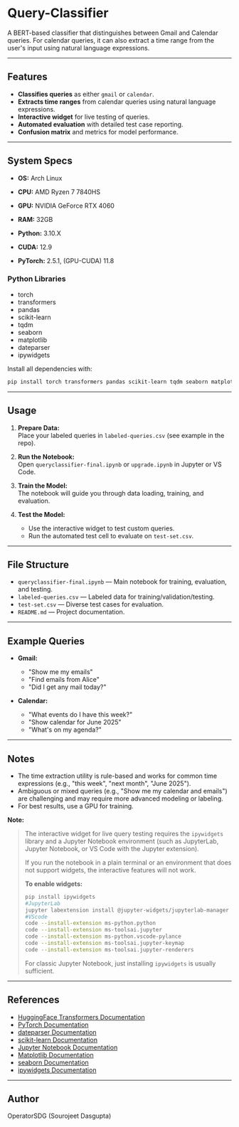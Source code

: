 # Query-Classifier

A BERT-based classifier that distinguishes between Gmail and Calendar queries. For calendar queries, it can also extract a time range from the user's input using natural language expressions.

---

## Features

- **Classifies queries** as either `gmail` or `calendar`.
- **Extracts time ranges** from calendar queries using natural language expressions.
- **Interactive widget** for live testing of queries.
- **Automated evaluation** with detailed test case reporting.
- **Confusion matrix** and metrics for model performance.

---

## System Specs

- **OS:** Arch Linux
- **CPU:** AMD Ryzen 7 7840HS 
- **GPU:** NVIDIA GeForce RTX 4060
- **RAM:** 32GB

- **Python:** 3.10.X
- **CUDA:** 12.9
- **PyTorch:** 2.5.1, (GPU-CUDA) 11.8

### Python Libraries

- torch
- transformers
- pandas
- scikit-learn
- tqdm
- seaborn
- matplotlib
- dateparser
- ipywidgets

Install all dependencies with:

```bash
pip install torch transformers pandas scikit-learn tqdm seaborn matplotlib dateparser ipywidgets
```

---

## Usage

1. **Prepare Data:**  
   Place your labeled queries in `labeled-queries.csv` (see example in the repo).

2. **Run the Notebook:**  
   Open `queryclassifier-final.ipynb` or `upgrade.ipynb` in Jupyter or VS Code.

3. **Train the Model:**  
   The notebook will guide you through data loading, training, and evaluation.

4. **Test the Model:**  
   - Use the interactive widget to test custom queries.
   - Run the automated test cell to evaluate on `test-set.csv`.

---

## File Structure

- `queryclassifier-final.ipynb` — Main notebook for training, evaluation, and testing.
- `labeled-queries.csv` — Labeled data for training/validation/testing.
- `test-set.csv` — Diverse test cases for evaluation.
- `README.md` — Project documentation.

---

## Example Queries

- **Gmail:**  
  - "Show me my emails"
  - "Find emails from Alice"
  - "Did I get any mail today?"

- **Calendar:**  
  - "What events do I have this week?"
  - "Show calendar for June 2025"
  - "What's on my agenda?"

---

## Notes

- The time extraction utility is rule-based and works for common time expressions (e.g., "this week", "next month", "June 2025").
- Ambiguous or mixed queries (e.g., "Show me my calendar and emails") are challenging and may require more advanced modeling or labeling.
- For best results, use a GPU for training.

**Note:**  
> The interactive widget for live query testing requires the `ipywidgets` library and a Jupyter Notebook environment (such as JupyterLab, Jupyter Notebook, or VS Code with the Jupyter extension).  
>  
> If you run the notebook in a plain terminal or an environment that does not support widgets, the interactive features will not work.  
>  
> **To enable widgets:**  
> ```bash
> pip install ipywidgets
> #JupyterLab
> jupyter labextension install @jupyter-widgets/jupyterlab-manager
> #VScode
> code --install-extension ms-python.python
> code --install-extension ms-toolsai.jupyter
> code --install-extension ms-python.vscode-pylance
> code --install-extension ms-toolsai.jupyter-keymap
> code --install-extension ms-toolsai.jupyter-renderers
> ```
> For classic Jupyter Notebook, just installing `ipywidgets` is usually sufficient.

---
    
## References
- [HuggingFace Transformers Documentation](https://huggingface.co/docs/transformers/index)
- [PyTorch Documentation](https://pytorch.org/docs/stable/index.html)
- [dateparser Documentation](https://dateparser.readthedocs.io/en/latest/)
- [scikit-learn Documentation](https://scikit-learn.org/stable/documentation.html)
- [Jupyter Notebook Documentation](https://jupyter-notebook.readthedocs.io/en/stable/)
- [Matplotlib Documentation](https://matplotlib.org/stable/contents.html)
- [seaborn Documentation](https://seaborn.pydata.org/)
- [ipywidgets Documentation](https://ipywidgets.readthedocs.io/en/stable/)

---

## Author
OperatorSDG (Sourojeet Dasgupta)